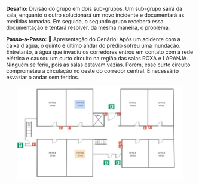 **Desafio:** Divisão do grupo em dois sub-grupos. Um sub-grupo sairá da sala, enquanto o outro solucionará um novo incidente e documentará as medidas tomadas. Em seguida, o segundo grupo receberá essa documentação e tentará resolver, da mesma maneira, o problema.

**Passo-a-Passo:**
🚨 Apresentação do Cenário: Após um acidente com a caixa d'água, o quinto e último andar do prédio sofreu uma inundação. Entretanto, a água que invadiu os corredores entrou em contato com a rede elétrica e causou um curto circuito na região das salas ROXA e LARANJA. Ninguém se feriu, pois as salas estavam vazias. Porém, esse curto circuito comprometeu a circulação no oeste do corredor central. É necessário esvaziar o andar sem feridos.

<p align="center">
      <img src="mapa-cores.jpg" style="height: 250px; widht:500px;"/>
</p>
